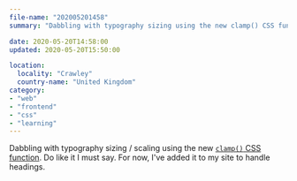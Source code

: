 ```yaml
---
file-name: "202005201458"
summary: "Dabbling with typography sizing using the new clamp() CSS function."

date: 2020-05-20T14:58:00
updated: 2020-05-20T15:50:00

location:
  locality: "Crawley"
  country-name: "United Kingdom"
category:
- "web"
- "frontend"
- "css"
- "learning"
---
```


Dabbling with typography sizing / scaling using the new [<code>clamp()</code> CSS function][1]. Do like it I must say. For now, I've added it to my site to handle headings.

[1]: https://developer.mozilla.org/en-US/docs/Web/CSS/clamp
